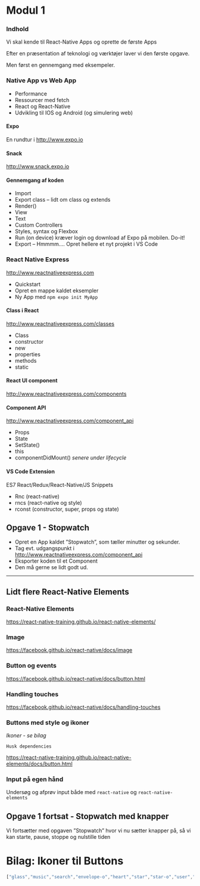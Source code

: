 # Modul 1
### Indhold
Vi skal kende til React-Native Apps og oprette de første Apps

Efter en præsentation af teknologi og værktøjer laver vi den første opgave.

Men først en gennemgang med eksempeler.

### Native App vs Web App
- Performance
- Ressourcer med fetch
- React og React-Native
- Udvikling til IOS og Android (og simulering web)

#### Expo
En rundtur i http://www.expo.io

#### Snack
http://www.snack.expo.io

#### Gennemgang af koden
- Import
- Export class – lidt om class og extends	
- Render()
- View
- Text
- Custom Controllers
- Styles, syntax og Flexbox
- Run (on device) kræver login og download af Expo på mobilen. Do-it!
- Export – Hmmmm…. Opret hellere et nyt projekt i VS Code

### React Native Express
http://www.reactnativeexpress.com
- Quickstart
- Opret en mappe kaldet eksempler
- Ny App med `npm expo init MyApp` 

#### Class i React
http://www.reactnativeexpress.com/classes
- Class
- constructor
- new
- properties
- methods
- static

#### React UI component
http://www.reactnativeexpress.com/components

#### Component API
http://www.reactnativeexpress.com/component_api
- Props
- State
- SetState()
- this
- componentDidMount() *senere under lifecycle*

#### VS Code Extension
ES7 React/Redux/React-Native/JS Snippets
- Rnc (react-native) 
- rncs (react-native og style)
- rconst (constructor, super, props og state)

## Opgave 1 - Stopwatch
- Opret en App kaldet ”Stopwatch”, som tæller minutter og sekunder.
- Tag evt. udgangspunkt i http://www.reactnativeexpress.com/component_api
- Eksporter koden til et Component
- Den må gerne se lidt godt ud. 

---

## Lidt flere React-Native Elements

### React-Native Elements
https://react-native-training.github.io/react-native-elements/

### Image
https://facebook.github.io/react-native/docs/image


### Button og events

https://facebook.github.io/react-native/docs/button.html

### Handling touches

https://facebook.github.io/react-native/docs/handling-touches


### Buttons med style og ikoner
*Ikoner - se bilag*

`Husk dependencies`

  https://react-native-training.github.io/react-native-elements/docs/button.html

### Input på egen hånd
Undersøg og afprøv input både med `react-native` og `react-native-elements`

## Opgave 1 fortsat - Stopwatch med knapper
  Vi fortsætter med opgaven ”Stopwatch” hvor vi nu sætter knapper på, så vi kan starte, pause, stoppe og nulstille tiden 


# Bilag: Ikoner til Buttons
```javascript
["glass","music","search","envelope-o","heart","star","star-o","user","film","th-large","th","th-list","check","remove","close","times","search-plus","search-minus","power-off","signal","gear","cog","trash-o","home","file-o","clock-o","road","download","arrow-circle-o-down","arrow-circle-o-up","inbox","play-circle-o","rotate-right","repeat","refresh","list-alt","lock","flag","headphones","volume-off","volume-down","volume-up","qrcode","barcode","tag","tags","book","bookmark","print","camera","font","bold","italic","text-height","text-width","align-left","align-center","align-right","align-justify","list","dedent","outdent","indent","video-camera","photo","image","picture-o","pencil","map-marker","adjust","tint","edit","pencil-square-o","share-square-o","check-square-o","arrows","step-backward","fast-backward","backward","play","pause","stop","forward","fast-forward","step-forward","eject","chevron-left","chevron-right","plus-circle","minus-circle","times-circle","check-circle","question-circle","info-circle","crosshairs","times-circle-o","check-circle-o","ban","arrow-left","arrow-right","arrow-up","arrow-down","mail-forward","share","expand","compress","plus","minus","asterisk","exclamation-circle","gift","leaf","fire","eye","eye-slash","warning","exclamation-triangle","plane","calendar","random","comment","magnet","chevron-up","chevron-down","retweet","shopping-cart","folder","folder-open","arrows-v","arrows-h","bar-chart-o","bar-chart","twitter-square","facebook-square","camera-retro","key","gears","cogs","comments","thumbs-o-up","thumbs-o-down","star-half","heart-o","sign-out","linkedin-square","thumb-tack","external-link","sign-in","trophy","github-square","upload","lemon-o","phone","square-o","bookmark-o","phone-square","twitter","facebook-f","facebook","github","unlock","credit-card","feed","rss","hdd-o","bullhorn","bell","certificate","hand-o-right","hand-o-left","hand-o-up","hand-o-down","arrow-circle-left","arrow-circle-right","arrow-circle-up","arrow-circle-down","globe","wrench","tasks","filter","briefcase","arrows-alt","group","users","chain","link","cloud","flask","cut","scissors","copy","files-o","paperclip","save","floppy-o","square","navicon","reorder","bars","list-ul","list-ol","strikethrough","underline","table","magic","truck","pinterest","pinterest-square","google-plus-square","google-plus","money","caret-down","caret-up","caret-left","caret-right","columns","unsorted","sort","sort-down","sort-desc","sort-up","sort-asc","envelope","linkedin","rotate-left","undo","legal","gavel","dashboard","tachometer","comment-o","comments-o","flash","bolt","sitemap","umbrella","paste","clipboard","lightbulb-o","exchange","cloud-download","cloud-upload","user-md","stethoscope","suitcase","bell-o","coffee","cutlery","file-text-o","building-o","hospital-o","ambulance","medkit","fighter-jet","beer","h-square","plus-square","angle-double-left","angle-double-right","angle-double-up","angle-double-down","angle-left","angle-right","angle-up","angle-down","desktop","laptop","tablet","mobile-phone","mobile","circle-o","quote-left","quote-right","spinner","circle","mail-reply","reply","github-alt","folder-o","folder-open-o","smile-o","frown-o","meh-o","gamepad","keyboard-o","flag-o","flag-checkered","terminal","code","mail-reply-all","reply-all","star-half-empty","star-half-full","star-half-o","location-arrow","crop","code-fork","unlink","chain-broken","question","info","exclamation","superscript","subscript","eraser","puzzle-piece","microphone","microphone-slash","shield","calendar-o","fire-extinguisher","rocket","maxcdn","chevron-circle-left","chevron-circle-right","chevron-circle-up","chevron-circle-down","html5","css3","anchor","unlock-alt","bullseye","ellipsis-h","ellipsis-v","rss-square","play-circle","ticket","minus-square","minus-square-o","level-up","level-down","check-square","pencil-square","external-link-square","share-square","compass","toggle-down","caret-square-o-down","toggle-up","caret-square-o-up","toggle-right","caret-square-o-right","euro","eur","gbp","dollar","usd","rupee","inr","cny","rmb","yen","jpy","ruble","rouble","rub","won","krw","bitcoin","btc","file","file-text","sort-alpha-asc","sort-alpha-desc","sort-amount-asc","sort-amount-desc","sort-numeric-asc","sort-numeric-desc","thumbs-up","thumbs-down","youtube-square","youtube","xing","xing-square","youtube-play","dropbox","stack-overflow","instagram","flickr","adn","bitbucket","bitbucket-square","tumblr","tumblr-square","long-arrow-down","long-arrow-up","long-arrow-left","long-arrow-right","apple","windows","android","linux","dribbble","skype","foursquare","trello","female","male","gittip","gratipay","sun-o","moon-o","archive","bug","vk","weibo","renren","pagelines","stack-exchange","arrow-circle-o-right","arrow-circle-o-left","toggle-left","caret-square-o-left","dot-circle-o","wheelchair","vimeo-square","turkish-lira","try","plus-square-o","space-shuttle","slack","envelope-square","wordpress","openid","institution","bank","university","mortar-board","graduation-cap","yahoo","google","reddit","reddit-square","stumbleupon-circle","stumbleupon","delicious","digg","pied-piper-pp","pied-piper-alt","drupal","joomla","language","fax","building","child","paw","spoon","cube","cubes","behance","behance-square","steam","steam-square","recycle","automobile","car","cab","taxi","tree","spotify","deviantart","soundcloud","database","file-pdf-o","file-word-o","file-excel-o","file-powerpoint-o","file-photo-o","file-picture-o","file-image-o","file-zip-o","file-archive-o","file-sound-o","file-audio-o","file-movie-o","file-video-o","file-code-o","vine","codepen","jsfiddle","life-bouy","life-buoy","life-saver","support","life-ring","circle-o-notch","ra","resistance","rebel","ge","empire","git-square","git","y-combinator-square","yc-square","hacker-news","tencent-weibo","qq","wechat","weixin","send","paper-plane","send-o","paper-plane-o","history","circle-thin","header","paragraph","sliders","share-alt","share-alt-square","bomb","soccer-ball-o","futbol-o","tty","binoculars","plug","slideshare","twitch","yelp","newspaper-o","wifi","calculator","paypal","google-wallet","cc-visa","cc-mastercard","cc-discover","cc-amex","cc-paypal","cc-stripe","bell-slash","bell-slash-o","trash","copyright","at","eyedropper","paint-brush","birthday-cake","area-chart","pie-chart","line-chart","lastfm","lastfm-square","toggle-off","toggle-on","bicycle","bus","ioxhost","angellist","cc","shekel","sheqel","ils","meanpath","buysellads","connectdevelop","dashcube","forumbee","leanpub","sellsy","shirtsinbulk","simplybuilt","skyatlas","cart-plus","cart-arrow-down","diamond","ship","user-secret","motorcycle","street-view","heartbeat","venus","mars","mercury","intersex","transgender","transgender-alt","venus-double","mars-double","venus-mars","mars-stroke","mars-stroke-v","mars-stroke-h","neuter","genderless","facebook-official","pinterest-p","whatsapp","server","user-plus","user-times","hotel","bed","viacoin","train","subway","medium","yc","y-combinator","optin-monster","opencart","expeditedssl","battery-4","battery","battery-full","battery-3","battery-three-quarters","battery-2","battery-half","battery-1","battery-quarter","battery-0","battery-empty","mouse-pointer","i-cursor","object-group","object-ungroup","sticky-note","sticky-note-o","cc-jcb","cc-diners-club","clone","balance-scale","hourglass-o","hourglass-1","hourglass-start","hourglass-2","hourglass-half","hourglass-3","hourglass-end","hourglass","hand-grab-o","hand-rock-o","hand-stop-o","hand-paper-o","hand-scissors-o","hand-lizard-o","hand-spock-o","hand-pointer-o","hand-peace-o","trademark","registered","creative-commons","gg","gg-circle","tripadvisor","odnoklassniki","odnoklassniki-square","get-pocket","wikipedia-w","safari","chrome","firefox","opera","internet-explorer","tv","television","contao","500px","amazon","calendar-plus-o","calendar-minus-o","calendar-times-o","calendar-check-o","industry","map-pin","map-signs","map-o","map","commenting","commenting-o","houzz","vimeo","black-tie","fonticons","reddit-alien","edge","credit-card-alt","codiepie","modx","fort-awesome","usb","product-hunt","mixcloud","scribd","pause-circle","pause-circle-o","stop-circle","stop-circle-o","shopping-bag","shopping-basket","hashtag","bluetooth","bluetooth-b","percent","gitlab","wpbeginner","wpforms","envira","universal-access","wheelchair-alt","question-circle-o","blind","audio-description","volume-control-phone","braille","assistive-listening-systems","asl-interpreting","american-sign-language-interpreting","deafness","hard-of-hearing","deaf","glide","glide-g","signing","sign-language","low-vision","viadeo","viadeo-square","snapchat","snapchat-ghost","snapchat-square","pied-piper","first-order","yoast","themeisle","google-plus-circle","google-plus-official","fa","font-awesome","handshake-o","envelope-open","envelope-open-o","linode","address-book","address-book-o","vcard","address-card","vcard-o","address-card-o","user-circle","user-circle-o","user-o","id-badge","drivers-license","id-card","drivers-license-o","id-card-o","quora","free-code-camp","telegram","thermometer-4","thermometer","thermometer-full","thermometer-3","thermometer-three-quarters","thermometer-2","thermometer-half","thermometer-1","thermometer-quarter","thermometer-0","thermometer-empty","shower","bathtub","s15","bath","podcast","window-maximize","window-minimize","window-restore","times-rectangle","window-close","times-rectangle-o","window-close-o","bandcamp","grav","etsy","imdb","ravelry","eercast","microchip","snowflake-o","superpowers","wpexplorer","meetup"].
```
